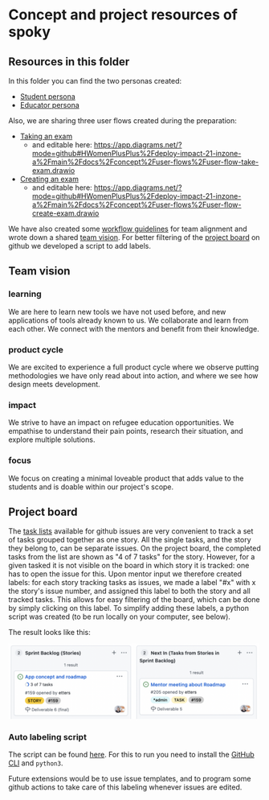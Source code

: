 # Concept and project resources of spoky

## Resources in this folder

In this folder you can find the two personas created:
- [Student persona](/docs/concept/personas/student.md)
- [Educator persona](/docs/concept/personas/educator.md)

Also, we are sharing three user flows created during the preparation:
- [Taking an exam](/docs/concept/user-flows/user-flow-take-exam.png)
  - and editable here: https://app.diagrams.net/?mode=github#HWomenPlusPlus%2Fdeploy-impact-21-inzone-a%2Fmain%2Fdocs%2Fconcept%2Fuser-flows%2Fuser-flow-take-exam.drawio
- [Creating an exam](/docs/concept/user-flows/user-flow-create-exam.png)
  - and editable here: https://app.diagrams.net/?mode=github#HWomenPlusPlus%2Fdeploy-impact-21-inzone-a%2Fmain%2Fdocs%2Fconcept%2Fuser-flows%2Fuser-flow-create-exam.drawio

We have also created some [workflow guidelines](/docs/concept/workflow-guidelines.md) for team alignment and wrote down a shared [team vision](#teamvision). For better filtering of the [project board](#board) on github we developed a script to add labels.

<a name="teamvision"><h2>Team vision</h2></a>

### learning
We are here to learn new tools we have not used before, and new applications of tools already known to us. We collaborate and learn from each other. We connect with the mentors and benefit from their knowledge.

### product cycle
We are excited to experience a full product cycle where we observe putting methodologies we have only read about into action, and where we see how design meets development.

### impact
We strive to have an impact on refugee education opportunities. We empathise to understand their pain points, research their situation, and explore multiple solutions.

### focus
We focus on creating a minimal loveable product that adds value to the students and is doable within our project's scope.


<a name="board"><h2>Project board</h2></a>

The [task lists](https://docs.github.com/en/issues/tracking-your-work-with-issues/about-task-lists) available for github issues are very convenient to track a set of tasks grouped together as one story. All the single tasks, and the story they belong to, can be separate issues. On the project board, the completed tasks from the list are shown as "4 of 7 tasks" for the story. However, for a given tasked it is not visible on the board in which story it is tracked: one has to open the issue for this. Upon mentor input we therefore created labels: for each story tracking tasks as issues, we made a label "#x" with x the story's issue number, and assigned this label to both the story and all tracked tasks. This allows for easy filtering of the board, which can be done by simply clicking on this label. To simplify adding these labels, a python script was created (to be run locally on your computer, see below).

The result looks like this:

<img src="board_with_labels.png" width="500" alt="board with labels"/>

### Auto labeling script

The script can be found [here](/docs/concept/scripts/auto_label.py). For this to run you need to install the [GitHub CLI](https://cli.github.com/) and ``python3``.

Future extensions would be to use issue templates, and to program some github actions to take care of this labeling whenever issues are edited.
